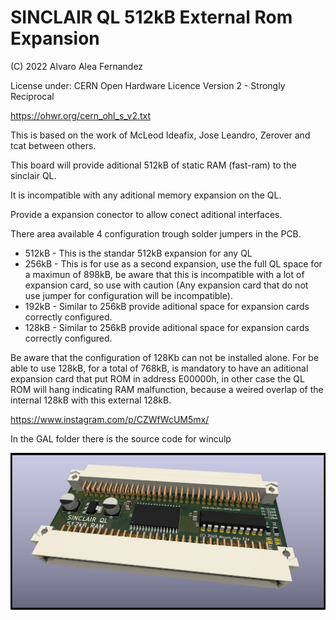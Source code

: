# SINCLAIR QL 512kB External Rom Expansion

(C) 2022 Alvaro Alea Fernandez

License under: CERN Open Hardware Licence Version 2 - Strongly Reciprocal

https://ohwr.org/cern_ohl_s_v2.txt

This is based on the work of McLeod Ideafix, Jose Leandro, Zerover and tcat between others. 

This board will provide aditional 512kB of static RAM (fast-ram) to the sinclair QL.

It is incompatible with any aditional memory expansion on the QL.

Provide a expansion conector to allow conect aditional interfaces.

There area available 4 configuration trough solder jumpers in the PCB.
* 512kB - This is the standar 512kB expansion for any QL
* 256kB - This is for use as a second expansion, use the full QL space for a maximun of 898kB, be aware that this is incompatible with a lot of expansion card, so use with caution (Any expansion card that do not use jumper for configuration will be incompatible).
* 192kB - Similar to 256kB provide aditional space for expansion cards correctly configured.
* 128kB - Similar to 256kB provide aditional space for expansion cards correctly configured.

Be aware that the configuration of 128Kb can not be installed alone.
For be able to use 128kB, for a total of 768kB, is mandatory to have an aditional expansion card that put ROM in address E00000h, in other case the QL ROM will hang indicating RAM malfunction, because a weired overlap of the internal 128kB with this external 128kB.

https://www.instagram.com/p/CZWfWcUM5mx/

In the GAL folder there is the source code for winculp 

![My image](qlexternal512kram_MIX.png) 


